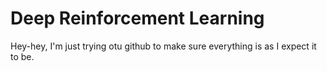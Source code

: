 # Deep Reinforcement Learning


Hey-hey, I'm just trying otu github to make sure everything is as I expect it to be.

